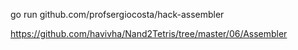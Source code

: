 go run github.com/profsergiocosta/hack-assembler

https://github.com/havivha/Nand2Tetris/tree/master/06/Assembler